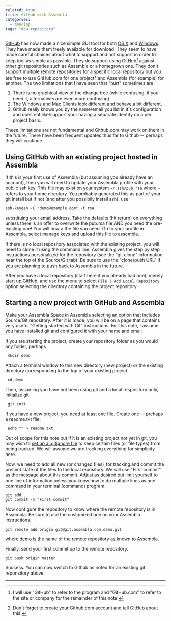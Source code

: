 ```yaml
---
related: true
title: GitHub with Assembla
categories:
  - develop
tags: "#sw-repository"
---
```


[GitHub][] has now made a nice simple GUI tool for both [OS X][1] and
[Windows][2]. They have made them freely available for download. They seem to
have made careful choices about what to support and not support in order to
keep tool as simple as possible. They do support using GitHub[^fn1] against
other git repositories such as Assembla or a homegrown one. They don't support
multiple remote repositories for a specific local repository but you are free
to use GitHub.com for one project[^fn2] and Assembla (for example) for
another. The two limitations that I have seen that "hurt" sometimes are

  1. There is no graphical view of the change tree (while confusing, if you need it, alternatives are even more confusing)
  1. The Windows and Mac Clients look different and behave a bit different.
  1. Github really knows you by the name/email you list in it's configuration and does not like/support your having a separate identity on a per project basis.

These limitations are not fundamental and Github.com may work on them in the
future. There have been frequent updates thus far to Github -- perhaps they
will continue.

## Using GitHub with an existing project hosted in Assembla

If this is your first use of Assembla (but assuming you already have an
account), then you will need to update your Assembla profile with your public
ssh key. This file may exist on your system `~/.ssh/pub.rsa` where `~` refers
to your home directory. You probably generated this as part of your git
install but if not (and after you possibily install ssh), use


    ssh-keygen -C "demo@example.com" -t rsa

substituing your email address. Take the defaults (hit return) on everything
unless there is an offer to overwrite the pub.rsa file AND you need the pre-
existing one! You will now a the file you need. Go to your profile in
Assembla, select manage keys and upload this file to assembla.

If there is no local repository associated with the existing project, you will
need to clone it using the command line. Assembla gives the step by step
instructions personalized for the repository (see the "git clone" information
near the top of the Source/Git tab). Be sure to use the "clone/push URL" if
you are planning to push back to Assembla in the future.

After you have a local repository (start here if you already had one), merely
start up GitHub, and use the menu to select `File | Add Local Repository`
option selecting the directory containing the project repository.

## Starting a new project with GitHub and Assembla

Make your Assembla Space in Assembla selecting an option that includes
Source/Git repository. After it is made, you will be on a page that contains
very useful "Getting started with Git" instructions. For this note, I assume
you have installed git and configured it with your name and email.

If you are starting the project, create your repository folder as you would
any folder, perhaps


     mkdir demo


Attach a terminal window to this new directory (new project) or the existing
directory corresponding to the top of your existing project.


     cd demo


Then, assuming you have not been using git and a local respository only,
initialize git


     git init


If you have a new project, you need at least one file. Create one -- prehaps a
readme.txt file.


     echo "" > readme.txt


Out of scope for this note but if it is an existing project not yet in git,
you may wish to [set up a .gitignore file][5] to keep certain files (or file
types) from being tracked. We will assume we are tracking everything for
simplicity here.

Now, we need to add all new (or changed files)_for tracking and commit the
present state of the files to the local repository. We will use "First commit"
as the message about this commit. Adjust as desired but limit yourself to one
line of information unless you know how to do multiple lines as one command in
your terminal (command) program.


    git add .  
    git commit -m "First commit"


Now configure the repository to know where the remote repository is in
Assembla. Be sure to use the customized one on your Assembla instructions.


    git remote add origin git@git.assembla.com:demo.git


where demo is the name of the remote repository as known to Assembla.

Finally, send your first commit up to the remote repository.


    git push origin master


Success. You can now switch to Github as noted for an existing git reponsitory
above.

* * *

  [^fn1]: I will use "GitHub" to refer to the program and "GitHub.com" to refer to the site or company for the remainder of this note.

  [^fn2]: Don't forget to create your Github.com account and tell GitHub about this!

[Github]: http://github.com
[1]: http://mac.github.com
[2]: http://windows.github.com
[5]: https://help.github.com/articles/ignoring-files

